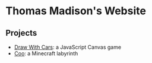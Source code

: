 # Thomas Madison's Website

## Projects
- [Draw With Cars](tom.ethanmad.com/Draw-With-Cars): a JavaScript Canvas game
- [Coo](http://ethanmad.com/coo): a Minecraft labyrinth
 
